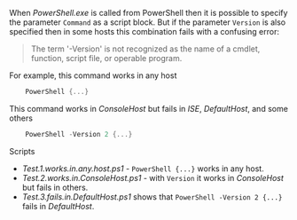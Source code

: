 
When *PowerShell.exe* is called from PowerShell then it is possible to specify
the parameter `Command` as a script block. But if the parameter `Version` is
also specified then in some hosts this combination fails with a confusing
error:

> The term '-Version' is not recognized as the name of a cmdlet, function,
script file, or operable program.

For example, this command works in any host

```powershell
    PowerShell {...}
```

This command works in *ConsoleHost* but fails in *ISE*, *DefaultHost*, and some others

```powershell
    PowerShell -Version 2 {...}
```

Scripts

- *Test.1.works.in.any.host.ps1* - `PowerShell {...}` works in any host.
- *Test.2.works.in.ConsoleHost.ps1* - with `Version` it works in *ConsoleHost* but fails in others.
- *Test.3.fails.in.DefaultHost.ps1* shows that `PowerShell -Version 2 {...}` fails in *DefaultHost*.

